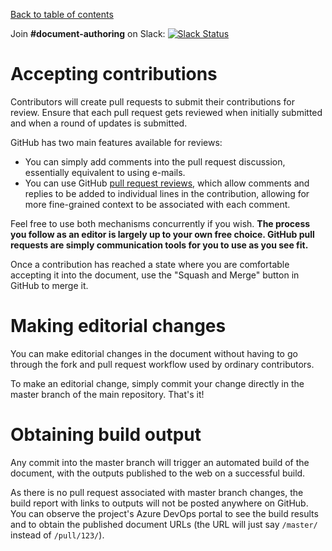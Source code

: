 [Back to table of contents](README.md)

Join **#document-authoring** on Slack: [![Slack Status](https://dashif-slack.azurewebsites.net/badge.svg)](https://dashif-slack.azurewebsites.net)

# Accepting contributions

Contributors will create pull requests to submit their contributions for review. Ensure that each pull request gets reviewed when initially submitted and when a round of updates is submitted.

GitHub has two main features available for reviews:

* You can simply add comments into the pull request discussion, essentially equivalent to using e-mails.
* You can use GitHub [pull request reviews](https://help.github.com/articles/about-pull-request-reviews/), which allow comments and replies to be added to individual lines in the contribution, allowing for more fine-grained context to be associated with each comment.

Feel free to use both mechanisms concurrently if you wish. **The process you follow as an editor is largely up to your own free choice. GitHub pull requests are simply communication tools for you to use as you see fit.**

Once a contribution has reached a state where you are comfortable accepting it into the document, use the "Squash and Merge" button in GitHub to merge it.

# Making editorial changes

You can make editorial changes in the document without having to go through the fork and pull request workflow used by ordinary contributors.

To make an editorial change, simply commit your change directly in the master branch of the main repository. That's it!

# Obtaining build output

Any commit into the master branch will trigger an automated build of the document, with the outputs published to the web on a successful build.

As there is no pull request associated with master branch changes, the build report with links to outputs will not be posted anywhere on GitHub. You can observe the project's Azure DevOps portal to see the build results and to obtain the published document URLs (the URL will just say `/master/` instead of `/pull/123/`).